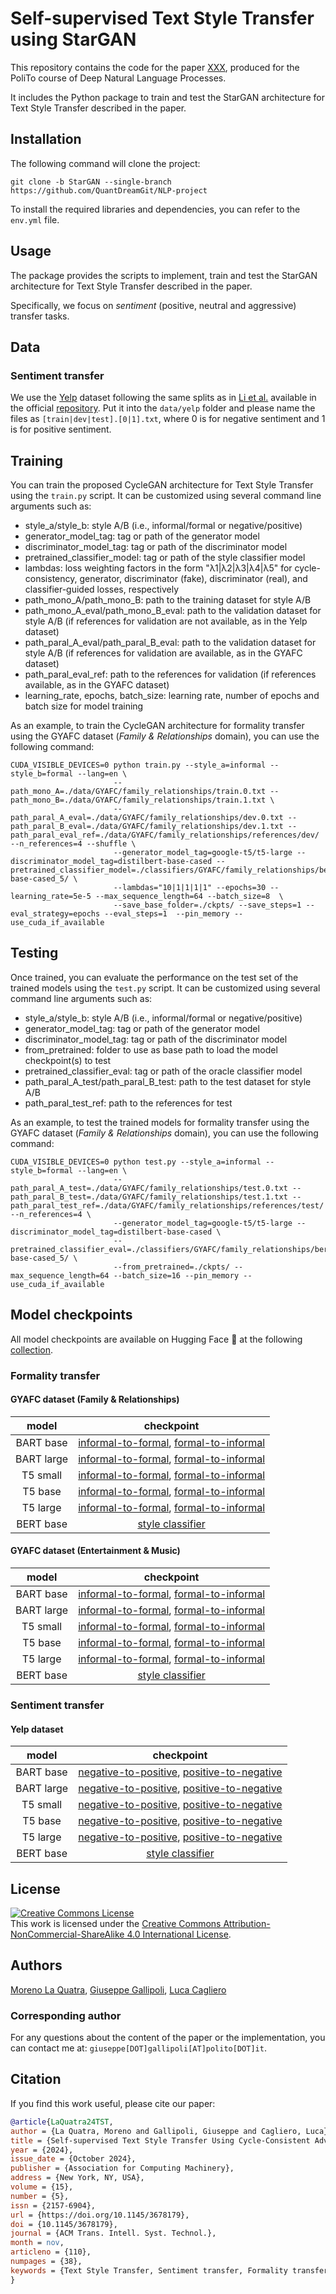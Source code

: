 # Self-supervised Text Style Transfer using StarGAN
This repository contains the code for the paper [XXX](https://dl.acm.org/doi/10.1145/3678179), produced for the PoliTo course of Deep Natural Language Processes.

It includes the Python package to train and test the StarGAN architecture for Text Style Transfer described in the paper.

## Installation
The following command will clone the project:
```
git clone -b StarGAN --single-branch https://github.com/QuantDreamGit/NLP-project
```

To install the required libraries and dependencies, you can refer to the `env.yml` file.

## Usage
The package provides the scripts to implement, train and test the StarGAN architecture for Text Style Transfer described in the paper.

Specifically, we focus on *sentiment* (positive, neutral and aggressive) transfer tasks.

## Data

### Sentiment transfer
We use the [Yelp](https://papers.nips.cc/paper_files/paper/2017/hash/2d2c8394e31101a261abf1784302bf75-Abstract.html) dataset following the same splits as in [Li et al.](https://aclanthology.org/N18-1169/) available in the official [repository](https://github.com/lijuncen/Sentiment-and-Style-Transfer). Put it into the `data/yelp` folder and please name the files as `[train|dev|test].[0|1].txt`, where 0 is for negative sentiment and 1 is for positive sentiment.

## Training
You can train the proposed CycleGAN architecture for Text Style Transfer using the `train.py` script. It can be customized using several command line arguments such as:
- style_a/style_b: style A/B (i.e., informal/formal or negative/positive)
- generator_model_tag: tag or path of the generator model
- discriminator_model_tag: tag or path of the discriminator model
- pretrained_classifier_model: tag or path of the style classifier model
- lambdas: loss weighting factors in the form "λ1|λ2|λ3|λ4|λ5" for cycle-consistency, generator, discriminator (fake), discriminator (real), and classifier-guided losses, respectively
- path_mono_A/path_mono_B: path to the training dataset for style A/B
- path_mono_A_eval/path_mono_B_eval: path to the validation dataset for style A/B (if references for validation are not available, as in the Yelp dataset)
- path_paral_A_eval/path_paral_B_eval: path to the validation dataset for style A/B (if references for validation are available, as in the GYAFC dataset)
- path_paral_eval_ref: path to the references for validation (if references available, as in the GYAFC dataset)
- learning_rate, epochs, batch_size: learning rate, number of epochs and batch size for model training

As an example, to train the CycleGAN architecture for formality transfer using the GYAFC dataset (*Family & Relationships* domain), you can use the following command:
```
CUDA_VISIBLE_DEVICES=0 python train.py --style_a=informal --style_b=formal --lang=en \
                       --path_mono_A=./data/GYAFC/family_relationships/train.0.txt --path_mono_B=./data/GYAFC/family_relationships/train.1.txt \
                       --path_paral_A_eval=./data/GYAFC/family_relationships/dev.0.txt --path_paral_B_eval=./data/GYAFC/family_relationships/dev.1.txt --path_paral_eval_ref=./data/GYAFC/family_relationships/references/dev/ --n_references=4 --shuffle \
                       --generator_model_tag=google-t5/t5-large --discriminator_model_tag=distilbert-base-cased --pretrained_classifier_model=./classifiers/GYAFC/family_relationships/bert-base-cased_5/ \
                       --lambdas="10|1|1|1|1" --epochs=30 --learning_rate=5e-5 --max_sequence_length=64 --batch_size=8  \
                       --save_base_folder=./ckpts/ --save_steps=1 --eval_strategy=epochs --eval_steps=1  --pin_memory --use_cuda_if_available
```

## Testing
Once trained, you can evaluate the performance on the test set of the trained models using the `test.py` script. It can be customized using several command line arguments such as:
- style_a/style_b: style A/B (i.e., informal/formal or negative/positive)
- generator_model_tag: tag or path of the generator model
- discriminator_model_tag: tag or path of the discriminator model
- from_pretrained: folder to use as base path to load the model checkpoint(s) to test
- pretrained_classifier_eval: tag or path of the oracle classifier model
- path_paral_A_test/path_paral_B_test: path to the test dataset for style A/B
- path_paral_test_ref: path to the references for test

As an example, to test the trained models for formality transfer using the GYAFC dataset (*Family & Relationships* domain), you can use the following command:
```
CUDA_VISIBLE_DEVICES=0 python test.py --style_a=informal --style_b=formal --lang=en \
                       --path_paral_A_test=./data/GYAFC/family_relationships/test.0.txt --path_paral_B_test=./data/GYAFC/family_relationships/test.1.txt --path_paral_test_ref=./data/GYAFC/family_relationships/references/test/ --n_references=4 \
                       --generator_model_tag=google-t5/t5-large --discriminator_model_tag=distilbert-base-cased \
                       --pretrained_classifier_eval=./classifiers/GYAFC/family_relationships/bert-base-cased_5/ \
                       --from_pretrained=./ckpts/ --max_sequence_length=64 --batch_size=16 --pin_memory --use_cuda_if_available 
```

## Model checkpoints
All model checkpoints are available on Hugging Face 🤗 at the following [collection](https://huggingface.co/collections/ggallipoli/text-style-transfer-674b4bf7faef0be38154e535).

### Formality transfer
#### GYAFC dataset (Family & Relationships)

|    model   |                       checkpoint                       |
|:----------:|:------------------------------------------------------:|
|  BART base | [informal-to-formal](https://huggingface.co/ggallipoli/bart-base_inf2for_family), [formal-to-informal](https://huggingface.co/ggallipoli/bart-base_for2inf_family) |
| BART large | [informal-to-formal](https://huggingface.co/ggallipoli/bart-large_inf2for_family), [formal-to-informal](https://huggingface.co/ggallipoli/bart-large_for2inf_family) |
|  T5 small  | [informal-to-formal](https://huggingface.co/ggallipoli/t5-small_inf2for_family), [formal-to-informal](https://huggingface.co/ggallipoli/t5-small_for2inf_family) |
|   T5 base  | [informal-to-formal](https://huggingface.co/ggallipoli/t5-base_inf2for_family), [formal-to-informal](https://huggingface.co/ggallipoli/t5-base_for2inf_family) |
|  T5 large  | [informal-to-formal](https://huggingface.co/ggallipoli/t5-large_inf2for_family), [formal-to-informal](https://huggingface.co/ggallipoli/t5-large_for2inf_family) |
|  BERT base |                [style classifier](https://huggingface.co/ggallipoli/formality_classifier_gyafc_family)                |

#### GYAFC dataset (Entertainment & Music)

|    model   |                       checkpoint                       |
|:----------:|:------------------------------------------------------:|
|  BART base | [informal-to-formal](https://huggingface.co/ggallipoli/bart-base_inf2for_music), [formal-to-informal](https://huggingface.co/ggallipoli/bart-base_for2inf_music) |
| BART large | [informal-to-formal](https://huggingface.co/ggallipoli/bart-large_inf2for_music), [formal-to-informal](https://huggingface.co/ggallipoli/bart-large_for2inf_music) |
|  T5 small  | [informal-to-formal](https://huggingface.co/ggallipoli/t5-small_inf2for_music), [formal-to-informal](https://huggingface.co/ggallipoli/t5-small_for2inf_music) |
|   T5 base  | [informal-to-formal](https://huggingface.co/ggallipoli/t5-base_inf2for_music), [formal-to-informal](https://huggingface.co/ggallipoli/t5-base_for2inf_music) |
|  T5 large  | [informal-to-formal](https://huggingface.co/ggallipoli/t5-large_inf2for_music), [formal-to-informal](https://huggingface.co/ggallipoli/t5-large_for2inf_music) |
|  BERT base |                [style classifier](https://huggingface.co/ggallipoli/formality_classifier_gyafc_music)                |

### Sentiment transfer
#### Yelp dataset

|    model   |                       checkpoint                       |
|:----------:|:------------------------------------------------------:|
|  BART base | [negative-to-positive](https://huggingface.co/ggallipoli/bart-base_neg2pos), [positive-to-negative](https://huggingface.co/ggallipoli/bart-base_pos2neg) |
| BART large | [negative-to-positive](https://huggingface.co/ggallipoli/bart-large_neg2pos), [positive-to-negative](https://huggingface.co/ggallipoli/bart-large_pos2neg) |
|  T5 small  | [negative-to-positive](https://huggingface.co/ggallipoli/t5-small_neg2pos), [positive-to-negative](https://huggingface.co/ggallipoli/t5-small_pos2neg) |
|   T5 base  | [negative-to-positive](https://huggingface.co/ggallipoli/t5-base_neg2pos), [positive-to-negative](https://huggingface.co/ggallipoli/t5-base_pos2neg) |
|  T5 large  | [negative-to-positive](https://huggingface.co/ggallipoli/t5-large_neg2pos), [positive-to-negative](https://huggingface.co/ggallipoli/t5-large_pos2neg) |
|  BERT base |                [style classifier](https://huggingface.co/ggallipoli/sentiment_classifier_yelp)                |

## License

<a rel="license" href="http://creativecommons.org/licenses/by-nc-sa/4.0/"><img alt="Creative Commons License" style="border-width:0" src="https://i.creativecommons.org/l/by-nc-sa/4.0/88x31.png" /></a><br />This work is licensed under the <a rel="license" href="http://creativecommons.org/licenses/by-nc-sa/4.0/">Creative Commons Attribution-NonCommercial-ShareAlike 4.0 International License</a>.

## Authors
[Moreno La Quatra](https://mlaquatra.me/), [Giuseppe Gallipoli](https://scholar.google.com/citations?user=uMRKRW0AAAAJ&hl=it), [Luca Cagliero](https://scholar.google.it/citations?user=0uIAXl8AAAAJ&hl=it)

### Corresponding author
For any questions about the content of the paper or the implementation, you can contact me at: `giuseppe[DOT]gallipoli[AT]polito[DOT]it`.

## Citation
If you find this work useful, please cite our paper:

```bibtex
@article{LaQuatra24TST,
author = {La Quatra, Moreno and Gallipoli, Giuseppe and Cagliero, Luca},
title = {Self-supervised Text Style Transfer Using Cycle-Consistent Adversarial Networks},
year = {2024},
issue_date = {October 2024},
publisher = {Association for Computing Machinery},
address = {New York, NY, USA},
volume = {15},
number = {5},
issn = {2157-6904},
url = {https://doi.org/10.1145/3678179},
doi = {10.1145/3678179},
journal = {ACM Trans. Intell. Syst. Technol.},
month = nov,
articleno = {110},
numpages = {38},
keywords = {Text Style Transfer, Sentiment transfer, Formality transfer, Cycle-consistent Generative Adversarial Networks, Transformers}
}
```
